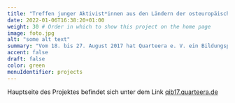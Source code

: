 ```yaml
---
title: "Treffen junger Aktivist*innen aus den Ländern der osteuropäischer Partnerschaft und Russland" # Title of your project
date: 2022-01-06T16:38:20+01:00
weight: 30 # Order in which to show this project on the home page
image: foto.jpg
alt: "some alt text"
summary: "Vom 18. bis 27. August 2017 hat Quarteera e. V. ein Bildungsprojekt «Quarteeranik-2017» für LGBT-Aktivist*innen aus Moldau, Belarus, Ukraine und Russland in Berlin veranstaltet."
accent: false
draft: false
color: green
menuIdentifier: projects
---
```

Hauptseite des Projektes befindet sich unter dem Link [qib17.quarteera.de](https://qib17.quarteera.de)